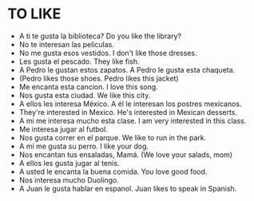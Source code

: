 # TO LIKE <br>

* A ti te gusta la biblioteca?  Do you like the library?<br>
* No te interesan las películas.<br>
* No me gusta esos vestidos.  I don't like those dresses. <br>
* Les gusta el pescado.  They like fish.<br>
* A Pedro le gustan estos zapatos.  A Pedro le gusta esta chaqueta.  <br>
* (Pedro likes those shoes. Pedro likes this jacket)<br>
* Me encanta esta cancion. I love this song.<br>
* Nos gusta esta ciudad. We like this city.<br>
* A ellos les interesa México. A él le interesan los postres mexicanos.<br>
* They're interested in Mexico. He's interested in Mexican desserts.<br>
* A mi me interesa mucho esta clase.  I am very interested in this class.<br>
* Me interesa jugar al futbol.  <br>
* Nos gusta correr en el parque.  We like to run in the park.<br>
* A mí me gusta su perro. I like your dog. <br>
* Nos encantan tus ensaladas, Mamá. (We love your salads, mom)<br>
* A ellos les gusta jugar al tenis.<br>
* A usted le encanta la buena comida. You love good food.<br>
* Nos interesa mucho Duolingo. <br>
* A Juan le gusta hablar en espanol.  Juan likes to speak in Spanish.<br>
